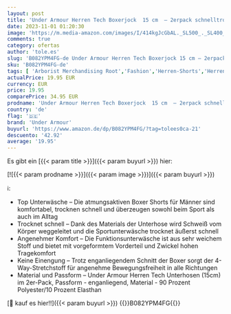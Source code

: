 ```yaml
---
layout: post
title: 'Under Armour Herren Tech Boxerjock  15 cm  – 2erpack schnelltrocknende Boxershorts  komfortable Unterwäsche mit enganliegendem Schnitt im 2er-Pack  Black / Black  L'
date: 2023-11-01 01:20:30
image: 'https://m.media-amazon.com/images/I/414kgJcGbAL._SL500_._SL400_.jpg'
comments: true
category: ofertas
author: 'tole.es'
slug: 'B082YPM4FG-de Under Armour Herren Tech Boxerjock 15 cm – 2erpack...'
sku: 'B082YPM4FG-de'
tags: [ 'Arborist Merchandising Root','Fashion','Herren-Shorts','Herrenbekleidung','Herrenmode','Self Service','Special Features Stores','Sport & Freizeit','Sports-Promotions','Under Armour SS-23','ef3a019d-6628-41d5-b303-291126686917_0','ef3a019d-6628-41d5-b303-291126686917_5701','ef3a019d-6628-41d5-b303-291126686917_7401','under armour','🇩🇪', ]
actualPrice: 19.95 EUR
currency: EUR
price: 19.95
comparePrice: 34.95 EUR
prodname: 'Under Armour Herren Tech Boxerjock  15 cm  – 2erpack schnelltrocknende Boxershorts  komfortable Unterwäsche mit enganliegendem Schnitt im 2er-Pack  Black / Black  L'
country: 'de'
flag: '🇩🇪'
brand: 'Under Armour'
buyurl: 'https://www.amazon.de/dp/B082YPM4FG/?tag=tolees0ca-21'
descuento: '42.92'
average: '19.95'
---
```


Es gibt ein [{{< param title >}}]({{< param buyurl >}}) hier:

[![{{< param prodname >}}]({{< param image >}})]({{< param buyurl >}})

ℹ️:

- Top Unterwäsche – Die atmungsaktiven Boxer Shorts für Männer sind komfortabel, trocknen schnell und überzeugen sowohl beim Sport als auch im Alltag
- Trocknet schnell – Dank des Materials der Unterhose wird Schweiß vom Körper weggeleitet und die Sportunterwäsche trocknet äußerst schnell
- Angenehmer Komfort – Die Funktionsunterwäsche ist aus sehr weichem Stoff und bietet mit vorgeformtem Vorderteil und Zwickel hohen Tragekomfort
- Keine Einengung – Trotz enganliegendem Schnitt der Boxer sorgt der 4-Way-Stretchstoff für angenehme Bewegungsfreiheit in alle Richtungen
- Material und Passform – Under Armour Herren Tech Unterhosen (15cm) im 2er-Pack, Passform - enganliegend, Material - 90 Prozent Polyester/10 Prozent Elasthan

[🛒 kauf es hier!!]({{< param buyurl >}})
{{<world>}}B082YPM4FG{{</world>}}
